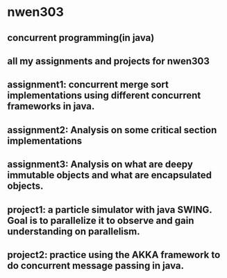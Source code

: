 
# nwen303
## concurrent programming(in java)
## all my assignments and projects for nwen303
## assignment1: concurrent merge sort implementations using different concurrent frameworks in java.
## assignment2: Analysis on some critical section implementations
## assignment3: Analysis on what are deepy immutable objects and what are encapsulated objects.

## project1: a particle simulator with java SWING. Goal is to parallelize it to observe and gain understanding on parallelism.
## project2: practice using the AKKA framework to do concurrent message passing in java.
